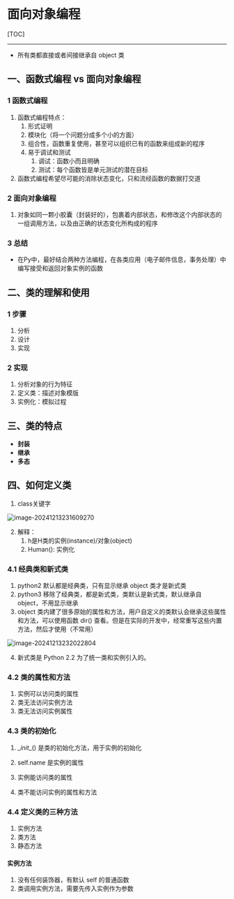 # 面向对象编程



[TOC]



---

- 所有类都直接或者间接继承自 object 类



## 一、函数式编程 vs 面向对象编程

### 1 函数式编程

1. 函数式编程特点：
   1. 形式证明
   2. 模块化（将一个问题分成多个小的方面）
   3. 组合性，函数重复使用，甚至可以组织已有的函数来组成新的程序
   4. 易于调试和测试
      1. 调试：函数小而且明确
      2. 测试：每个函数皆是单元测试的潜在目标
2. 函数式编程希望尽可能的消除状态变化，只和流经函数的数据打交道



### 2 面向对象编程

1. 对象如同一颗小胶囊（封装好的），包裹着内部状态，和修改这个内部状态的一组调用方法，以及由正确的状态变化所构成的程序



### 3 总结

- 在Py中，最好结合两种方法编程，在各类应用（电子邮件信息，事务处理）中编写接受和返回对象实例的函数





## 二、类的理解和使用

### 1 步骤

1. 分析
2. 设计
3. 实现



### 2 实现

1. 分析对象的行为特征
2. 定义类：描述对象模版
3. 实例化：模拟过程



## 三、类的特点

- **封装**
- **继承**
- **多态**



## 四、如何定义类

1. class关键字

![image-20241213231609270](E:\TyporaPictures\image-20241213231609270.png)

2. 解释：
   1. h是H类的实例(instance)/对象(object)
   2. Human(): 实例化



### 4.1 经典类和新式类

1. python2 默认都是经典类，只有显示继承 object 类才是新式类
2. python3 移除了经典类，都是新式类，类默认是新式类，默认继承自 object，不用显示继承
3. object 类内建了很多原始的属性和方法，用户自定义的类默认会继承这些属性和方法，可以使用函数 dir() 查看。但是在实际的开发中，经常重写这些内置方法，然后才使用（不常用）

![image-20241213232022804](E:\TyporaPictures\image-20241213232022804.png)

4. 新式类是 Python 2.2 为了统一类和实例引入的。



### 4.2 类的属性和方法

1. 实例可以访问类的属性
2. 类无法访问实例方法
3. 类无法访问实例属性





### 4.3 类的初始化

1. \__init__() 是类的初始化方法，用于实例的初始化
2. self.name 是实例的属性



3. 实例能访问类的属性
4. 类不能访问实例的属性和方法





### 4.4 定义类的三种方法

1. 实例方法
2. 类方法
3. 静态方法



#### 实例方法

1. 没有任何装饰器，有默认 self 的普通函数
2. 类调用实例方法，需要先传入实例作为参数
